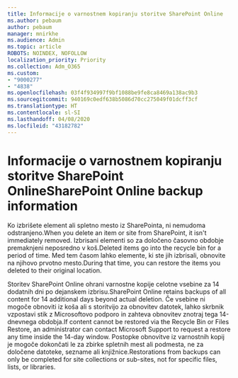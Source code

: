 ```yaml
---
title: Informacije o varnostnem kopiranju storitve SharePoint Online
ms.author: pebaum
author: pebaum
manager: mnirkhe
ms.audience: Admin
ms.topic: article
ROBOTS: NOINDEX, NOFOLLOW
localization_priority: Priority
ms.collection: Adm_O365
ms.custom:
- "9000277"
- "4838"
ms.openlocfilehash: 03f4f934997f9bf1088be9fe8ca8469a138ac9b3
ms.sourcegitcommit: 940169c0edf638b5086d70cc275049f01dcff3cf
ms.translationtype: HT
ms.contentlocale: sl-SI
ms.lasthandoff: 04/08/2020
ms.locfileid: "43182782"
---
```

# <a name="sharepoint-online-backup-information"></a><span data-ttu-id="2b568-102">Informacije o varnostnem kopiranju storitve SharePoint Online</span><span class="sxs-lookup"><span data-stu-id="2b568-102">SharePoint Online backup information</span></span>

<span data-ttu-id="2b568-103">Ko izbrišete element ali spletno mesto iz SharePointa, ni nemudoma odstranjeno.</span><span class="sxs-lookup"><span data-stu-id="2b568-103">When you delete an item or site from SharePoint, it isn't immediately removed.</span></span> <span data-ttu-id="2b568-104">Izbrisani elementi so za določeno časovno obdobje premaknjeni neposredno v koš.</span><span class="sxs-lookup"><span data-stu-id="2b568-104">Deleted items go into the recycle bin for a period of time.</span></span> <span data-ttu-id="2b568-105">Med tem časom lahko elemente, ki ste jih izbrisali, obnovite na njihovo prvotno mesto.</span><span class="sxs-lookup"><span data-stu-id="2b568-105">During that time, you can restore the items you deleted to their original location.</span></span>

<span data-ttu-id="2b568-106">Storitev SharePoint Online ohrani varnostne kopije celotne vsebine za 14 dodatnih dni po dejanskem izbrisu.</span><span class="sxs-lookup"><span data-stu-id="2b568-106">SharePoint Online retains backups of all content for 14 additional days beyond actual deletion.</span></span> <span data-ttu-id="2b568-107">Če vsebine ni mogoče obnoviti iz koša ali s storitvijo za obnovitev datotek, lahko skrbnik vzpostavi stik z Microsoftovo podporo in zahteva obnovitev znotraj tega 14-dnevnega obdobja.</span><span class="sxs-lookup"><span data-stu-id="2b568-107">If content cannot be restored via the Recycle Bin or Files Restore, an administrator can contact Microsoft Support to request a restore any time inside the 14-day window.</span></span> <span data-ttu-id="2b568-108">Postopke obnovitve iz varnostnih kopij je mogoče dokončati le za zbirke spletnih mest ali podmesta, ne za določene datoteke, sezname ali knjižnice.</span><span class="sxs-lookup"><span data-stu-id="2b568-108">Restorations from backups can only be completed for site collections or sub-sites, not for specific files, lists, or libraries.</span></span>
